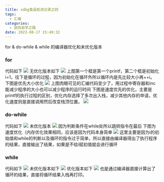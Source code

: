 ```yaml
---
title: xdbg食品检测记录之四
tags:
  - 汇编
categories:
  - 逆向自学之路
date: 2023-08-17 15:49:32
---
```


for & do-while & while 的编译器优化和未优化版本
<!-- more -->
### for
代码如下
![](./xdbg食品检测记录之四/1.0.png)
无优化版本如下
![](./xdbg食品检测记录之四/1.1.png)
上图第一个框是第一个printf，第二个框是初始化i=1，往下是循环的过程，因为初始化在循环外所以循环内是先比较大小再++i。
下图是优先大小优化
![](./xdbg食品检测记录之四/1.2.png)
上图肉眼可见的汇编代码变少了，用过程中寄存器和inc能减少程序的大小也可以减少程序的运行时间
下图是速度优先的优化，主要是printf的执行过程的区别，优化内存选择了多次出入栈，减少其他内存的申请，优化速度则是直接调用然后改变栈顶位置。
![](./xdbg食品检测记录之四/1.3.png)
### do-while
代码如下
![](./xdbg食品检测记录之四/2.0.png)
未优化版本
![](./xdbg食品检测记录之四/2.1.png)
因为判断条件在while处所以跳转指令在最后
下图为速度优化（内存优化效果相同，应该是因为代码本身简单
![](./xdbg食品检测记录之四/2.3.png)
这里主要是因为i的初始值和while的判断以及循环的指令过于简单，所以直接由编译器得出了执行程序的结果，直接输出了结果，如果是不给i赋初值就会进行循环
### while
代码如下
![](./xdbg食品检测记录之四/3.0.png)
未优化版本如下
![](./xdbg食品检测记录之四/3.1.png)
优化版本如下
![](./xdbg食品检测记录之四/3.2.png)
也是通过编译器直接计算出了循环的结果，直接将循环结果入栈再打印。
